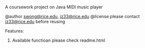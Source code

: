 A coursework project on Java MIDI music player

@author swong@rice.edu, jz33@rice.edu
@license please contact jz33@rice.edu before reusing

Features:

1. Available functioan please check readme.html 

